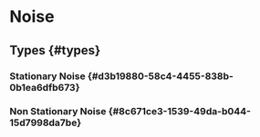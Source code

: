 # Noise


## Types {#types}


### Stationary Noise {#d3b19880-58c4-4455-838b-0b1ea6dfb673}


### Non Stationary Noise {#8c671ce3-1539-49da-b044-15d7998da7be}

